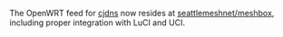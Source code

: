 The OpenWRT feed for [cjdns](https://github.com/cjdelisle/cjdns) now resides at [seattlemeshnet/meshbox](https://github.com/seattlemeshnet/meshbox), including proper integration with LuCI and UCI.
